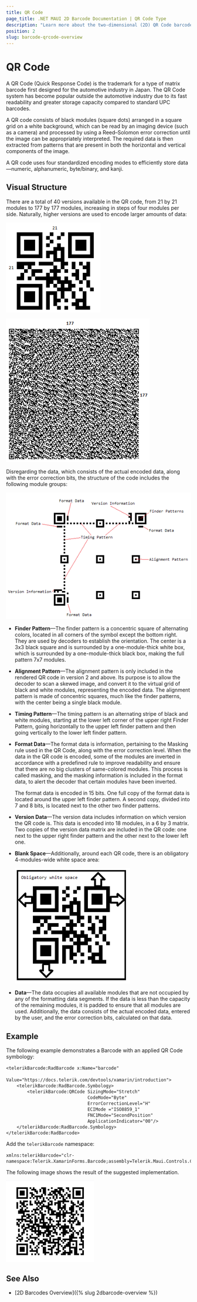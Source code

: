 ```yaml
---
title: QR Code
page_title: .NET MAUI 2D Barcode Documentation | QR Code Type
description: "Learn more about the two-dimensional (2D) QR Code barcode type supported by the Telerik UI for MAUI Barcode."
position: 2
slug: barcode-qrcode-overview
---
```


# QR Code

A QR Code (Quick Response Code) is the trademark for a type of matrix barcode first designed for the automotive industry in Japan. The QR Code system has become popular outside the automotive industry due to its fast readability and greater storage capacity compared to standard UPC barcodes.

A QR code consists of black modules (square dots) arranged in a square grid on a white background, which can be read by an imaging device (such as a camera) and processed by using a Reed–Solomon error correction until the image can be appropriately interpreted. The required data is then extracted from patterns that are present in both the horizontal and vertical components of the image.

A QR code uses four standardized encoding modes to efficiently store data&mdash;numeric, alphanumeric, byte/binary, and kanji.

## Visual Structure

There are a total of 40 versions available in the QR code, from 21 by 21 modules to 177 by 177 modules, increasing in steps of four modules per side. Naturally, higher versions are used to encode larger amounts of data:

![barcode-2d-barcodes-qrcode-overview 001](images/barcode-2d-barcodes-qrcode-overview001.png)

![barcode-2d-barcodes-qrcode-overview 002](images/barcode-2d-barcodes-qrcode-overview002.png)

Disregarding the data, which consists of the actual encoded data, along with the error correction bits, the structure of the code includes the following module groups:

![barcode-2d-barcodes-qrcode-overview 003](images/barcode-2d-barcodes-qrcode-overview003.png)

* **Finder Pattern**&mdash;The finder pattern is a concentric square of alternating colors, located in all corners of the symbol except the bottom right. They are used by decoders to establish the orientation. The center is a 3x3 black square and is surrounded by a one-module-thick white box, which is surrounded by a one-module-thick black box, making the full pattern 7x7 modules.
* **Alignment Pattern**&mdash;The alignment pattern is only included in the rendered QR code in version 2 and above. Its purpose is to allow the decoder to scan a skewed image, and convert it to the virtual grid of black and white modules, representing the encoded data. The alignment pattern is made of concentric squares, much like the finder patterns, with the center being a single black module.
* **Timing Pattern**&mdash;The timing pattern is an alternating stripe of black and white modules, starting at the lower left corner of the upper right Finder Pattern, going horizontally to the upper left finder pattern and then going vertically to the lower left finder pattern.
* **Format Data**&mdash;The format data is information, pertaining to the Masking rule used in the QR Code, along with the error correction level. When the data in the QR code is encoded, some of the modules are inverted in accordance with a predefined rule to improve readability and ensure that there are no big clusters of same-colored modules. This process is called masking, and the masking information is included in the format data, to alert the decoder that certain modules have been inverted.

  The format data is encoded in 15 bits. One full copy of the format data is located around the upper left finder pattern. A second copy, divided into 7 and 8 bits, is located next to the other two finder patterns.

* **Version Data**&mdash;The version data includes information on which version the QR code is. This data is encoded into 18 modules, in a 6 by 3 matrix. Two copies of the version data matrix are included in the QR code: one next to the upper right finder pattern and the other next to the lower left one.
* **Blank Space**&mdash;Additionally, around each QR code, there is an obligatory 4-modules-wide white space area:

  ![barcode-2d-barcodes-qrcode-overview 004](images/barcode-2d-barcodes-qrcode-overview004.png)

* **Data**&mdash;The data occupies all available modules that are not occupied by any of the formatting data segments. If the data is less than the capacity of the remaining modules, it is padded to ensure that all modules are used. Additionally, the data consists of the actual encoded data, entered by the user, and the error correction bits, calculated on that data.

## Example

The following example demonstrates a Barcode with an applied QR Code symbology:

```XAML
<telerikBarcode:RadBarcode x:Name="barcode"
                       Value="https://docs.telerik.com/devtools/xamarin/introduction">
    <telerikBarcode:RadBarcode.Symbology>
        <telerikBarcode:QRCode SizingMode="Stretch"
                               CodeMode="Byte"
                               ErrorCorrectionLevel="H"                                    
                               ECIMode ="ISO8859_1"
                               FNC1Mode="SecondPosition"  
                               ApplicationIndicator="00"/>
    </telerikBarcode:RadBarcode.Symbology>
</telerikBarcode:RadBarcode>
```

Add the `telerikBarcode` namespace:

```XAML
xmlns:telerikBarcode="clr-namespace:Telerik.XamarinForms.Barcode;assembly=Telerik.Maui.Controls.Compatibility"
```

The following image shows the result of the suggested implementation.

![QRCode](images/barcode-2d-barcodes-qrcode-example.png)

## See Also

- [2D Barcodes Overview]({% slug 2dbarcode-overview %})
